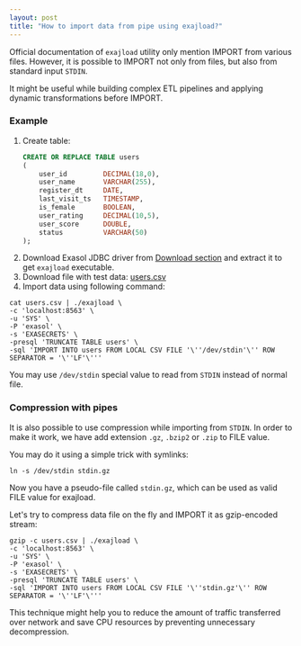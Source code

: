 ```yaml
---
layout: post
title: "How to import data from pipe using exajload?"
---
```


Official documentation of `exajload` utility only mention IMPORT from various files. However, it is possible to IMPORT not only from files, but also from standard input `STDIN`.

It might be useful while building complex ETL pipelines and applying dynamic transformations before IMPORT.

### Example

1. Create table:
    ```sql
    CREATE OR REPLACE TABLE users
    (
        user_id         DECIMAL(18,0),
        user_name       VARCHAR(255),
        register_dt     DATE,
        last_visit_ts   TIMESTAMP,
        is_female       BOOLEAN,
        user_rating     DECIMAL(10,5),
        user_score      DOUBLE,
        status          VARCHAR(50)
    );
    ```
2. Download Exasol JDBC driver from [Download section](https://www.exasol.com/portal/display/DOWNLOAD/) and extract it to get `exajload` executable.
3. Download file with test data: [users.csv](/assets/data/users.csv)
4. Import data using following command:

```
cat users.csv | ./exajload \
-c 'localhost:8563' \
-u 'SYS' \
-P 'exasol' \
-s 'EXASECRETS' \
-presql 'TRUNCATE TABLE users' \
-sql 'IMPORT INTO users FROM LOCAL CSV FILE '\''/dev/stdin'\'' ROW SEPARATOR = '\''LF'\'''
```

You may use `/dev/stdin` special value to read from `STDIN` instead of normal file.

### Compression with pipes

It is also possible to use compression while importing from `STDIN`. In order to make it work, we have add extension `.gz`, `.bzip2` or `.zip` to FILE value.

You may do it using a simple trick with symlinks:

```
ln -s /dev/stdin stdin.gz
```

Now you have a pseudo-file called `stdin.gz`, which can be used as valid FILE value for exajload.

Let's try to compress data file on the fly and IMPORT it as gzip-encoded stream:

```
gzip -c users.csv | ./exajload \
-c 'localhost:8563' \
-u 'SYS' \
-P 'exasol' \
-s 'EXASECRETS' \
-presql 'TRUNCATE TABLE users' \
-sql 'IMPORT INTO users FROM LOCAL CSV FILE '\''stdin.gz'\'' ROW SEPARATOR = '\''LF'\'''
```

This technique might help you to reduce the amount of traffic transferred over network and save CPU resources by preventing unnecessary decompression.
